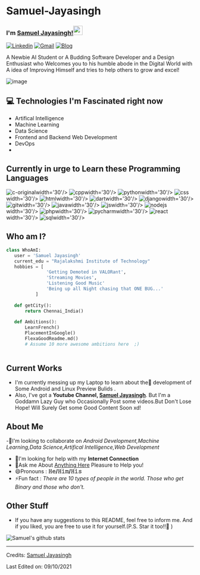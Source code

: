 # Samuel-Jayasingh

   

### I'm [Samuel Jayasingh!](https://www.youtube.com/channel/UCljdD-g5f0xoCE6c97qHqsA)<img src="https://media.giphy.com/media/hvRJCLFzcasrR4ia7z/giphy.gif" width="25px">


[![Linkedin](https://img.shields.io/badge/-Samuel%20Jayasingh-blue?style=flat&logo=linkedin&labelColor=blue)](https://in.linkedin.com/in/samuel-jayasingh-439532198?trk=public_profile_browsemap_profile-result-card_result-card_full-click)
[![Gmail](https://img.shields.io/badge/-samueljayasingh77-red?style=flat&logo=gmail&labelColor=red)](mailto:samueljayasingh77@gmail.com)
[![Blog](https://img.shields.io/badge/-Samuel%20Jayasingh-black?style=flat&logo=github&labelColor=black)](https://github.com/SamuelJayasingh)


A Newbie AI Student or A Budding Software Developer and a Design Enthusiast who Welcomes you to his humble abode in the Digital World with A idea of Improving Himself and tries 
to help others to grow and excel!

![image](https://user-images.githubusercontent.com/80147472/136589569-3e7eb933-8028-4adb-a902-f5cd16629ca8.gif)

## :computer: Technologies I'm Fascinated right now 
* Artifical Intelligence
* Machine Learning
* Data Science
* Frontend and Backend Web Development
* DevOps
* 
## Currently in urge to Learn these Programming Languages
![c-original](https://user-images.githubusercontent.com/80147472/136685056-3804c784-6766-4bea-bdcb-1ce76e69cd84.png)width='30'/>
![cpp](https://user-images.githubusercontent.com/80147472/136685068-49e130d7-9fc3-4071-80b8-ba543df08a34.png)width='30'/>
![python](https://user-images.githubusercontent.com/80147472/136685102-6182014d-96d2-42bf-aad0-371331dccbef.png)width='30'/>
![css](https://user-images.githubusercontent.com/80147472/136685125-52dffa9b-60f4-4ddd-9d28-1177d723a688.png)width='30'/>
![html](https://user-images.githubusercontent.com/80147472/136685135-7f702723-15aa-4064-bf7e-5b8213cc0f1c.png)width='30'/>
![dart](https://user-images.githubusercontent.com/80147472/136685141-0f5d3833-5521-4c2a-908d-7e728c22fbdc.png)width='30'/>
![django](https://user-images.githubusercontent.com/80147472/136685175-1bca7039-1737-46c5-b31f-1ee7e73c00e1.png)width='30'/>
![git](https://user-images.githubusercontent.com/80147472/136685197-2f285e47-b5c9-4c9f-b6da-24606ee2eb62.png)width='30'/>
![java](https://user-images.githubusercontent.com/80147472/136685202-795c8565-5121-40ca-87f0-347ef549e924.png)width='30'/>
![js](https://user-images.githubusercontent.com/80147472/136685211-84f310ee-2ec0-4618-8eae-a9fa90b25db6.png)width='30'/>
![nodejs](https://user-images.githubusercontent.com/80147472/136685217-3f764a5c-1594-44ed-8dfd-b03e166ffe4a.png)width='30'/>
![php](https://user-images.githubusercontent.com/80147472/136685224-09767ebc-70eb-41b1-90bb-d90d85c762f1.png)width='30'/>
![pycharm](https://user-images.githubusercontent.com/80147472/136685229-7a4288a6-516a-4d3f-8535-55ab370f8d3b.png)width='30'/>
![react](https://user-images.githubusercontent.com/80147472/136685241-a7c79289-dee4-476a-aa9b-2067985e9a3d.png)width='30'/>
![sql](https://user-images.githubusercontent.com/80147472/136685245-13ae85ac-92f6-4d6e-aa4e-9f1b77e5bdf7.png)width='30'/>

 ## Who am I?
 ```python
 class WhoAmI:
 	user = 'Samuel Jayasingh'
	current_edu = "Rajalakshmi Institute of Technology"
	hobbies = [
				'Getting Demoted in VALORant',
				'Streaming Movies',
				'Listening Good Music'
				'Being up all Night chasing that ONE BUG...'
			]
	
	def getCity():
		return Chennai_India()
	
	def Ambitions():
		LearnFrench()
		PlacementInGoogle()
		FlexaGoodReadme.md()
		# Assume 10 more awesome ambitions here  ;)
	
 ```
 
## Current Works
 * I'm currently messing up my Laptop to learn about the🔭 development of Some Android and Linux Preview Bulids .
 * Also, I've got a **Youtube Channel, [Samuel Jayasingh](https://www.youtube.com/channel/UCljdD-g5f0xoCE6c97qHqsA)**. But I'm a Goddamn Lazy Guy who 
  Occasionally Post some videos.But Don't Lose Hope! Will Surely Get some Good Content Soon xd!
 
 
## About Me

 -👯I'm looking to collaborate on *Android Development,Machine Learning,Data Science,Artifical Intelligence,Web Development*
- 🤔I'm looking for help with my **Internet Connection**
- 💬Ask me About [Anything Here](https://github.com/SamuelJayasingh/Samuel-Jayasingh/issues/1) Pleasure to Help you!
- 😄Pronouns : **𝙷𝚎/𝙷𝚒𝚖/𝙷𝚒𝚜**
- ⚡Fun fact : *There are 10 types of people in the world. Those who get Binary and those who don't.*
 
## Other Stuff

  - If you have any suggestions to this README, feel free to inform me. And if you liked, you are free to use it for yourself.(P.S. Star it too!!:grimacing: )

![Samuel's github stats](https://github-readme-stats.vercel.app/api?username=SamuelJayasingh)
 
 -------
Credits: [Samuel Jayasingh](https://github.com/SamuelJayasingh)

Last Edited on: 09/10/2021
